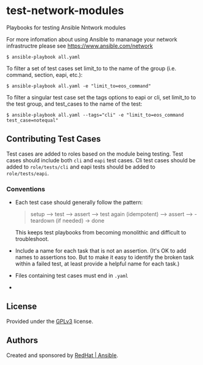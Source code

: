 # test-network-modules

Playbooks for testing Ansible Nntwork modules

For more infomation about using Ansible to mananage your network infrastructre please see https://www.ansible.com/network

```
$ ansible-playbook all.yaml
```

To filter a set of test cases set limit_to to the name of the group (i.e. command, section, eapi, etc.): 

```
$ ansible-playbook all.yaml -e "limit_to=eos_command"
```

To filter a singular test case set the tags options to eapi or cli, set limit_to to the test group,
and test_cases to the name of the test:  

```
$ ansible-playbook all.yaml --tags="cli" -e "limit_to=eos_command test_case=notequal"
```

## Contributing Test Cases 

Test cases are added to roles based on the module being testing. Test cases
should include both `cli` and `eapi` test cases. Cli test cases should be
added to `role/tests/cli` and eapi tests should be added to
`role/tests/eapi`.

### Conventions

- Each test case should generally follow the pattern:

  >setup —> test —> assert —> test again (idempotent) —> assert —> -teardown (if needed) -> done

  This keeps test playbooks from becoming monolithic and difficult to
  troubleshoot.

- Include a name for each task that is not an assertion. (It's OK to add names
  to assertions too. But to make it easy to identify the broken task within a failed
  test, at least provide a helpful name for each task.)

- Files containing test cases must end in `.yaml`
- 
## License

Provided under the [GPLv3](https://github.com/ansible-testing/test-eos/blob/master/LICENSE) license. 

## Authors

Created and sponsored by [RedHat | Ansible](http://ansible.com).

